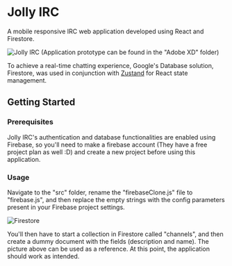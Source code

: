 # Jolly IRC

A mobile responsive IRC web application developed using React and Firestore.

![Jolly IRC](https://user-images.githubusercontent.com/18102308/129444173-d3c660fd-b6d2-41e5-b7e3-785cf22bb8b4.png)
(Application prototype can be found in the "Adobe XD" folder)

To achieve a real-time chatting experience, Google's Database solution, Firestore,  was used in conjunction with [Zustand](https://github.com/pmndrs/zustand) for React state management.  

## Getting Started

### Prerequisites
Jolly IRC's authentication and database functionalities are enabled using Firebase, so you'll need to make a firebase account (They have a free project plan as well :D) and create a new project before using this application.

### Usage
Navigate to the "src" folder, rename the "firebaseClone.js" file to "firebase.js", and then replace the empty strings with the config parameters present in your Firebase project settings.

![Firestore](https://user-images.githubusercontent.com/18102308/129445495-b0433af9-f879-4e92-adc1-77f474f5c240.png)

You'll then have to start a collection in Firestore called "channels", and then create a dummy document with the fields (description and name). The picture above can be used as a reference. At this point, the application should work as intended.
